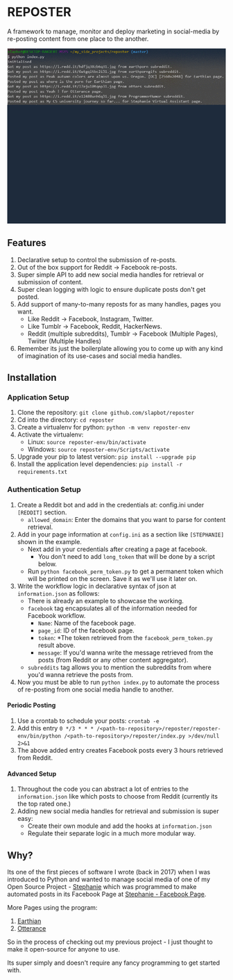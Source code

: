 # REPOSTER

A framework to manage, monitor and deploy marketing in social-media by re-posting content from one place to the another.

![](https://github.com/SlapBot/reposter/blob/master/screenshots/0.gif)

## Features

1. Declarative setup to control the submission of re-posts.
2. Out of the box support for Reddit -> Facebook re-posts.
3. Super simple API to add new social media handles for retrieval or submission of content.
4. Super clean logging with logic to ensure duplicate posts don't get posted.
5. Add support of many-to-many reposts for as many handles, pages you want.
    - Like Reddit -> Facebook, Instagram, Twitter.
    - Like Tumblr -> Facebook, Reddit, HackerNews.
    - Reddit (multiple subreddits), Tumblr -> Facebook (Multiple Pages), Twiiter (Multiple Handles)
6. Remember its just the boilerplate allowing you to come up with any kind of imagination of its use-cases and social media handles.


## Installation

### Application Setup

1. Clone the repository: `git clone github.com/slapbot/reposter`
2. Cd into the directory: `cd reposter`
3. Create a virtualenv for python: `python -m venv reposter-env`
4. Activate the virtualenv:
    - Linux: `source reposter-env/bin/activate`
    - Windows: `source reposter-env/Scripts/activate`
5. Upgrade your pip to latest version: `pip install --upgrade pip`
6. Install the application level dependencies: `pip install -r requirements.txt`

### Authentication Setup

1. Create a Reddit bot and add in the credentials at: config.ini under `[REDDIT]` section.
    - `allowed_domain`: Enter the domains that you want to parse for content retrieval.
2. Add in your page information at `config.ini` as a section like `[STEPHANIE]` shown in the example.
    - Next add in your credentials after creating a page at facebook.
        - You don't need to add `long_token` that will be done by a script below.
    - Run `python facebook_perm_token.py` to get a permanent token which will be printed on the screen. Save it as we'll use it later on.
3. Write the workflow logic in declarative syntax of json at `information.json` as follows:
    - There is already an example to showcase the working.
    - `facebook` tag encapsulates all of the information needed for Facebook workflow.
        - `Name`: Name of the facebook page.
        - `page_id`: ID of the facebook page.
        - `token`: *The token retrieved from the `facebook_perm_token.py` result above.
        - `message`: If you'd wanna write the message retrieved from the posts (from Reddit or any other content aggregator).
    - `subreddits` tag allows you to mention the subreddits from where you'd wanna retrieve the posts from.
4. Now you must be able to run `python index.py` to automate the process of re-posting from one social media handle to another.

#### Periodic Posting

1. Use a crontab to schedule your posts: `crontab -e`
2. Add this entry `0 */3 * * * /<path-to-repository>/reposter/reposter-env/bin/python /<path-to-repository>/reposter/index.py >/dev/null 2>&1`
3. The above added entry creates Facebook posts every 3 hours retrieved from Reddit.


#### Advanced Setup

1. Throughout the code you can abstract a lot of entries to the `information.json` like which posts to choose from Reddit (currently its the top rated one.)
2. Adding new social media handles for retrieval and submission is super easy:
    - Create their own module and add the hooks at `information.json`
    - Regulate their separate logic in a much more modular way.

## Why?

Its one of the first pieces of software I wrote (back in 2017) when I was introduced to Python and wanted to manage social media of one of my
Open Source Project - [Stephanie](github.com/slapbot/stephanie-va) which was programmed to make automated posts in its
Facebook Page at [Stephanie - Facebook Page](https://www.facebook.com/Stephanie.VA17/).

More Pages using the program:

1. [Earthian](https://www.facebook.com/Earthian-1855714958090094/)
2. [Otterance](https://www.facebook.com/Otterance-264385350745645/)

So in the process of checking out my previous project - I just thought to make it open-source for anyone to use.

Its super simply and doesn't require any fancy programming to get started with.
